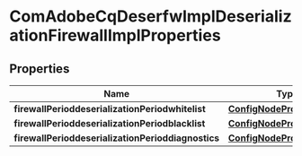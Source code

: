 
# ComAdobeCqDeserfwImplDeserializationFirewallImplProperties

## Properties
Name | Type | Description | Notes
------------ | ------------- | ------------- | -------------
**firewallPerioddeserializationPeriodwhitelist** | [**ConfigNodePropertyArray**](ConfigNodePropertyArray.md) |  |  [optional]
**firewallPerioddeserializationPeriodblacklist** | [**ConfigNodePropertyArray**](ConfigNodePropertyArray.md) |  |  [optional]
**firewallPerioddeserializationPerioddiagnostics** | [**ConfigNodePropertyString**](ConfigNodePropertyString.md) |  |  [optional]



